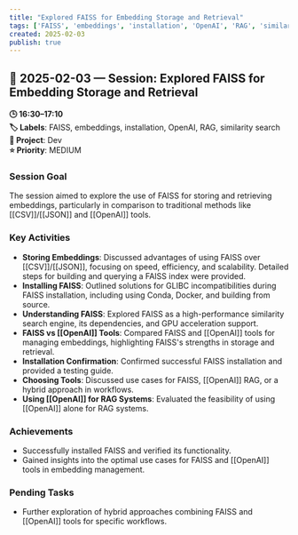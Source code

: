 ```yaml
---
title: "Explored FAISS for Embedding Storage and Retrieval"
tags: ['FAISS', 'embeddings', 'installation', 'OpenAI', 'RAG', 'similarity search']
created: 2025-02-03
publish: true
---
```


## 📅 2025-02-03 — Session: Explored FAISS for Embedding Storage and Retrieval

**🕒 16:30–17:10**  
**🏷️ Labels**: FAISS, embeddings, installation, OpenAI, RAG, similarity search  
**📂 Project**: Dev  
**⭐ Priority**: MEDIUM  


### Session Goal
The session aimed to explore the use of FAISS for storing and retrieving embeddings, particularly in comparison to traditional methods like [[CSV]]/[[JSON]] and [[OpenAI]] tools.

### Key Activities
- **Storing Embeddings**: Discussed advantages of using FAISS over [[CSV]]/[[JSON]], focusing on speed, efficiency, and scalability. Detailed steps for building and querying a FAISS index were provided.
- **Installing FAISS**: Outlined solutions for GLIBC incompatibilities during FAISS installation, including using Conda, Docker, and building from source.
- **Understanding FAISS**: Explored FAISS as a high-performance similarity search engine, its dependencies, and GPU acceleration support.
- **FAISS vs [[OpenAI]] Tools**: Compared FAISS and [[OpenAI]] tools for managing embeddings, highlighting FAISS's strengths in storage and retrieval.
- **Installation Confirmation**: Confirmed successful FAISS installation and provided a testing guide.
- **Choosing Tools**: Discussed use cases for FAISS, [[OpenAI]] RAG, or a hybrid approach in workflows.
- **Using [[OpenAI]] for RAG Systems**: Evaluated the feasibility of using [[OpenAI]] alone for RAG systems.

### Achievements
- Successfully installed FAISS and verified its functionality.
- Gained insights into the optimal use cases for FAISS and [[OpenAI]] tools in embedding management.

### Pending Tasks
- Further exploration of hybrid approaches combining FAISS and [[OpenAI]] tools for specific workflows.
